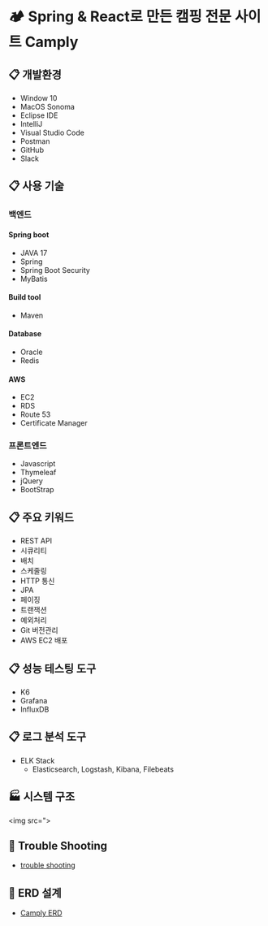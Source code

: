 # :camping: Spring &  React로 만든 캠핑 전문 사이트 Camply

## :clipboard: 개발환경
* Window 10
* MacOS Sonoma
* Eclipse IDE
* IntelliJ
* Visual Studio Code
* Postman
* GitHub
* Slack

## :clipboard: 사용 기술
### 백엔드
#### Spring boot
* JAVA 17
* Spring
* Spring Boot Security
* MyBatis

#### Build tool
* Maven

#### Database
* Oracle
* Redis

#### AWS
* EC2
* RDS
* Route 53
* Certificate Manager

### 프론트엔드
* Javascript
* Thymeleaf
* jQuery
* BootStrap

## :clipboard: 주요 키워드
* REST API
* 시큐리티
* 배치
* 스케줄링
* HTTP 통신
* JPA
* 페이징
* 트랜잭션
* 예외처리
* Git 버전관리
* AWS EC2 배포

## :clipboard: 성능 테스팅 도구
* K6
* Grafana
* InfluxDB

## :clipboard: 로그 분석 도구
* ELK Stack
  * Elasticsearch, Logstash, Kibana, Filebeats

## :factory: 시스템 구조
<img src=">

## :link: Trouble Shooting
* [trouble shooting]()



## :link: ERD 설계
* [Camply ERD]()



<!--
## :link: API 서버 (Producer)
* [API 서버](https://github.com/didrlgus/springboot-shoppingmall/tree/master/app/api-server) 

## :link: order 서버 (Consumer)
* [order 서버](https://github.com/didrlgus/springboot-shoppingmall/tree/master/app/order-server)

## :link: product-purchase-count 서버 (Consumer)
* [product-purchase-count 서버](https://github.com/didrlgus/springboot-shoppingmall/tree/master/app/product-purchase-count-server) 

## :link: mail 서버 (Consumer)
* [mail 서버](https://github.com/didrlgus/springboot-shoppingmall/tree/master/app/mail-server)

## :link: product-purchase-count-batch 서버
* [product-purchase-count-batch 서버](https://github.com/didrlgus/springboot-shoppingmall/tree/master/app/product-purchase-count-batch)

## :link: redis-update-batch 서버
* [redis-update-batch 서버](https://github.com/didrlgus/springboot-shoppingmall/tree/master/app/batch-server)

## :link: 공통 모듈
* app 공통 모듈
  * [app 공통 모듈](https://github.com/didrlgus/springboot-shoppingmall/tree/master/app/common)

* lib 공통 모듈
  * [redis 공통 모듈](https://github.com/didrlgus/springboot-shoppingmall/tree/master/lib/redis)
  * [kafka 공통 모듈](https://github.com/didrlgus/springboot-shoppingmall/tree/master/lib/kafka)

## :link: redis update 권한 서버
* [redis update 권한 서버 Repository](https://github.com/didrlgus/redis-update-server)

## :link: Rest API 문서
* [shopping mall API 문서](https://github.com/didrlgus/springboot-shoppingmall/issues/58)

## :link: 성능 테스트
* [초기 성능 테스트 결과](https://github.com/didrlgus/springboot-shoppingmall/issues/5)
* [메인화면 API 캐시 적용 전, 후 성능 테스트 비교 결과](https://github.com/didrlgus/springboot-shoppingmall/issues/21)
* [서버를 2대 돌리면 얼마나 더 많은 트래픽을 감당할 수 있을까?](https://github.com/didrlgus/springboot-shoppingmall/issues/46)


-->
